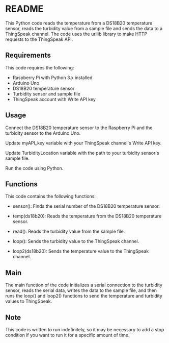 # README

This Python code reads the temperature from a DS18B20 temperature sensor, reads the turbidity value from a sample file and sends the data to a ThingSpeak channel. The code uses the urllib library to make HTTP requests to the ThingSpeak API.

## Requirements

This code requires the following:
* Raspberry Pi with Python 3.x installed
* Arduino Uno
* DS18B20 temperature sensor
* Turbidity sensor and sample file
* ThingSpeak account with Write API key 

## Usage

Connect the DS18B20 temperature sensor to the Raspberry Pi and the turbidity sensor to the Arduino Uno.

Update myAPI_key variable with your ThingSpeak channel's Write API key.

Update TurbidityLocation variable with the path to your turbidity sensor's sample file.

Run the code using Python.

## Functions

This code contains the following functions:

* sensor(): Finds the serial number of the DS18B20 temperature sensor.

* temp(ds18b20): Reads the temperature from the DS18B20 temperature sensor.

* read(): Reads the turbidity value from the sample file.

* loop(): Sends the turbidity value to the ThingSpeak channel.

* loop2(ds18b20): Sends the temperature value to the ThingSpeak channel.

## Main

The main function of the code initializes a serial connection to the turbidity sensor, reads the serial data, writes the data to the sample file, and then runs the loop() and loop2() functions to send the temperature and turbidity values to ThingSpeak.

## Note

This code is written to run indefinitely, so it may be necessary to add a stop condition if you want to run it for a specific amount of time.
